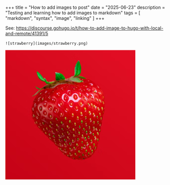 +++
title = "How to add images to post"
date = "2025-06-23"
description = "Testing and learning how to add images to markdown"
tags = [
    "markdown",
    "syntax",
    "image",
    "linking"
]
+++

See: https://discourse.gohugo.io/t/how-to-add-image-to-hugo-with-local-and-remote/41391/5

```
![strawberry](images/strawberry.png)
```

![strawberry](images/strawberry.png)
